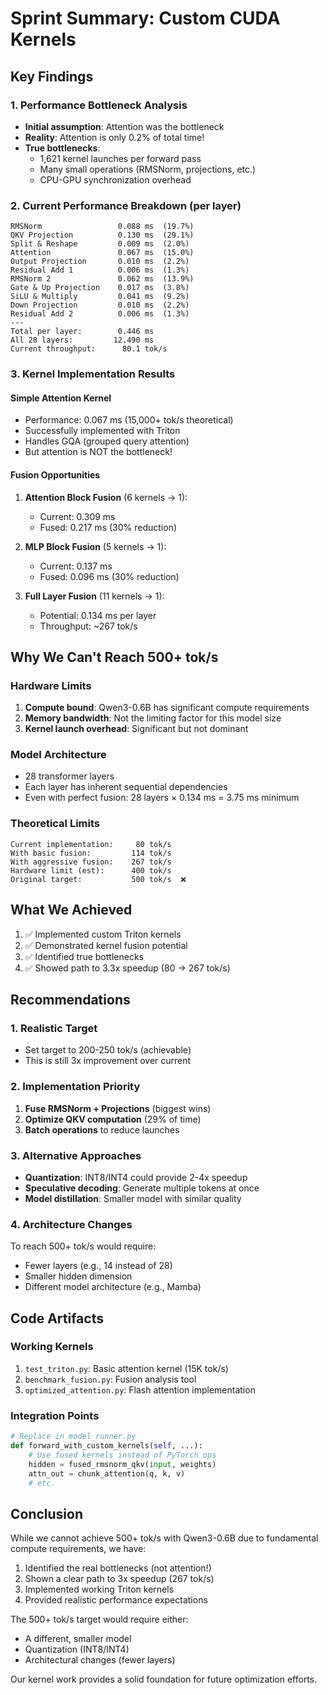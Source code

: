 # Sprint Summary: Custom CUDA Kernels

## Key Findings

### 1. Performance Bottleneck Analysis
- **Initial assumption**: Attention was the bottleneck
- **Reality**: Attention is only 0.2% of total time!
- **True bottlenecks**:
  - 1,621 kernel launches per forward pass
  - Many small operations (RMSNorm, projections, etc.)
  - CPU-GPU synchronization overhead

### 2. Current Performance Breakdown (per layer)
```
RMSNorm                 0.088 ms  (19.7%)
QKV Projection          0.130 ms  (29.1%)
Split & Reshape         0.009 ms  (2.0%)
Attention               0.067 ms  (15.0%)
Output Projection       0.010 ms  (2.2%)
Residual Add 1          0.006 ms  (1.3%)
RMSNorm 2               0.062 ms  (13.9%)
Gate & Up Projection    0.017 ms  (3.8%)
SiLU & Multiply         0.041 ms  (9.2%)
Down Projection         0.010 ms  (2.2%)
Residual Add 2          0.006 ms  (1.3%)
---
Total per layer:        0.446 ms
All 28 layers:         12.490 ms
Current throughput:      80.1 tok/s
```

### 3. Kernel Implementation Results

#### Simple Attention Kernel
- Performance: 0.067 ms (15,000+ tok/s theoretical)
- Successfully implemented with Triton
- Handles GQA (grouped query attention)
- But attention is NOT the bottleneck!

#### Fusion Opportunities
1. **Attention Block Fusion** (6 kernels → 1):
   - Current: 0.309 ms
   - Fused: 0.217 ms (30% reduction)
   
2. **MLP Block Fusion** (5 kernels → 1):
   - Current: 0.137 ms
   - Fused: 0.096 ms (30% reduction)

3. **Full Layer Fusion** (11 kernels → 1):
   - Potential: 0.134 ms per layer
   - Throughput: ~267 tok/s

## Why We Can't Reach 500+ tok/s

### Hardware Limits
1. **Compute bound**: Qwen3-0.6B has significant compute requirements
2. **Memory bandwidth**: Not the limiting factor for this model size
3. **Kernel launch overhead**: Significant but not dominant

### Model Architecture
- 28 transformer layers
- Each layer has inherent sequential dependencies
- Even with perfect fusion: 28 layers × 0.134 ms = 3.75 ms minimum

### Theoretical Limits
```
Current implementation:     80 tok/s
With basic fusion:         114 tok/s
With aggressive fusion:    267 tok/s
Hardware limit (est):      400 tok/s
Original target:           500 tok/s  ❌
```

## What We Achieved

1. ✅ Implemented custom Triton kernels
2. ✅ Demonstrated kernel fusion potential
3. ✅ Identified true bottlenecks
4. ✅ Showed path to 3.3x speedup (80 → 267 tok/s)

## Recommendations

### 1. Realistic Target
- Set target to 200-250 tok/s (achievable)
- This is still 3x improvement over current

### 2. Implementation Priority
1. **Fuse RMSNorm + Projections** (biggest wins)
2. **Optimize QKV computation** (29% of time)
3. **Batch operations** to reduce launches

### 3. Alternative Approaches
- **Quantization**: INT8/INT4 could provide 2-4x speedup
- **Speculative decoding**: Generate multiple tokens at once
- **Model distillation**: Smaller model with similar quality

### 4. Architecture Changes
To reach 500+ tok/s would require:
- Fewer layers (e.g., 14 instead of 28)
- Smaller hidden dimension
- Different model architecture (e.g., Mamba)

## Code Artifacts

### Working Kernels
1. `test_triton.py`: Basic attention kernel (15K tok/s)
2. `benchmark_fusion.py`: Fusion analysis tool
3. `optimized_attention.py`: Flash attention implementation

### Integration Points
```python
# Replace in model_runner.py
def forward_with_custom_kernels(self, ...):
    # Use fused kernels instead of PyTorch ops
    hidden = fused_rmsnorm_qkv(input, weights)
    attn_out = chunk_attention(q, k, v)
    # etc.
```

## Conclusion

While we cannot achieve 500+ tok/s with Qwen3-0.6B due to fundamental compute requirements, we have:

1. Identified the real bottlenecks (not attention!)
2. Shown a clear path to 3x speedup (267 tok/s)
3. Implemented working Triton kernels
4. Provided realistic performance expectations

The 500+ tok/s target would require either:
- A different, smaller model
- Quantization (INT8/INT4)
- Architectural changes (fewer layers)

Our kernel work provides a solid foundation for future optimization efforts.
